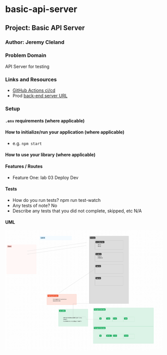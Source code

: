 # basic-api-server

## Project: Basic API Server

### Author: Jeremy Cleland

### Problem Domain

API Server for testing

### Links and Resources

- [GitHub Actions ci/cd](https://github.com/jeremy-cleland/basic-api-server/actions)
- Prod [back-end server URL](https://basic-api-server-buy3.onrender.com)

### Setup

#### `.env` requirements (where applicable)

#### How to initialize/run your application (where applicable)

- e.g. `npm start`

#### How to use your library (where applicable)

#### Features / Routes

- Feature One: lab 03 Deploy Dev

#### Tests

- How do you run tests?
npm run test-watch
- Any tests of note?
No
- Describe any tests that you did not complete, skipped, etc
N/A

#### UML

![Lab-04 UML](assets/lab-04.png)
